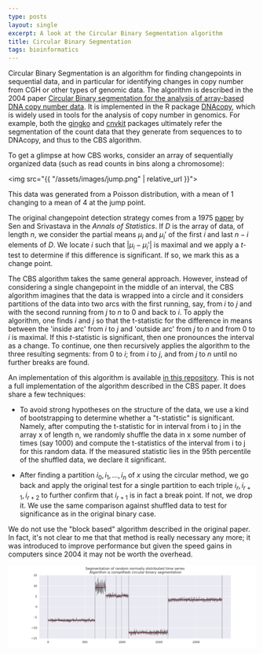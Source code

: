 ```yaml
---
type: posts
layout: single
excerpt: A look at the Circular Binary Segmentation algorithm
title: Circular Binary Segmentation
tags: bioinformatics
---
```

Circular Binary Segmentation is an algorithm for finding changepoints in sequential data, and in particular for identifying changes in copy number
from CGH or other types of genomic data.
The algorithm is described in the 2004 paper [Circular Binary segmentation for the analysis of
array-based DNA copy number data](https://www.ncbi.nlm.nih.gov/pubmed/15475419). It is
implemented in the R package
[DNAcopy](https://bioconductor.org/packages/release/bioc/html/DNAcopy.html),
which is widely used in tools for the analysis of copy number in
genomics.  For example, both the
[gingko](http://qb.cshl.edu/ginkgo/?q=/VQu2PWLer5kvf9BFRFp7)
and  [cnvkit](https://github.com/etal/cnvkit) packages ultimately
refer the segmentation of the count data that they generate from
sequences to to DNAcopy, and thus to the CBS algorithm.

To get a glimpse at how CBS works, consider an array of sequentially
organized data (such as read counts in bins along a chromosome):

<img src="{{ "/assets/images/jump.png" | relative_url }}">

This data was generated from a Poisson distribution, with a mean of 1
changing to a mean of 4 at the jump point.

The original changepoint detection strategy comes from a 1975
[paper](https://projecteuclid.org/euclid.aos/1176343001) by Sen and
Srivastava in the *Annals of Statistics*.  If $D$ is the array of
data, of length $n$,
we consider the  partial means $\mu_i$
and $\mu_{i}'$
of the first $i$ and last $n-i$ elements of $D$. We locate $i$ such
that $|\mu_{i}-\mu_{i}'|$ is maximal and we apply a $t$-test
to determine if this difference is significant.  If so, we mark this
as a change point.

The CBS algorithm takes the same general approach.  However, instead of
considering a single changepoint in the middle of an interval, the CBS
algorithm imagines that the data is wrapped into a circle and it
considers partitions of the data into two arcs with the first running, say, from
$i$ to $j$ and  with the second running from $j$ to $n$ to $0$ and back to $i$.  To apply the
algorithm, one finds $i$ and $j$ so that the t-statistic for the
difference in means between the 'inside arc' from $i$ to $j$ and
'outside arc' from $j$ to $n$ and from $0$ to $i$ is maximal.  If this
$t$-statistic is significant, then one pronounces the interval as a
change.    To continue, one then recursively applies the algorithm to
the three resulting segments: from $0$ to $i$; from $i$ to $j$, and
from $j$ to $n$ until no further breaks are found.

An implementation of this algorithm is available [in this repository](https://github.com/jeremy9959/cbs).
This is not a full implementation of the algorithm described in the
CBS paper.  It does share a few techniques:

- To avoid strong hypotheses on the structure of the data, we use a
kind of bootstrapping to determine whether a "t-statistic" is
significant.  Namely, after computing the t-statistic for in
interval from i to j in the array x of length n, we randomly shuffle
the data in x some number of times (say 1000) and compute the
t-statistics of the interval from i to j for this random data.  If
the measured statistic lies in the 95th percentile of the shuffled
data, we declare it significant.

- After finding a partition $i_0, i_1, \ldots, i_n$ of $x$ using the circular method, we go back and
apply the original test for a single partition to each triple $i_r,
i_{r+1}, i_{r+2}$ to further confirm that $i_{r+1}$ is in fact a
break point.  If not, we drop it.  We use the same comparison
against shuffled data to test for significance as in the original
binary case.

We do not use the "block based" algorithm described in the original
paper.  In fact, it's not clear to me that that method is really
necessary any more; it was introduced to improve performance but given
the speed gains in computers since 2004 it may not be worth the
overhead.

<img src="/assets/images/cbs.png" width="2000"/>


